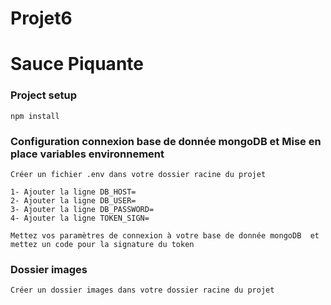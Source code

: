 # Projet6

# Sauce Piquante

### Project setup
```
npm install
```

### Configuration connexion base de donnée mongoDB et Mise en place variables environnement
```
Créer un fichier .env dans votre dossier racine du projet

1- Ajouter la ligne DB_HOST=           
2- Ajouter la ligne DB_USER= 
3- Ajouter la ligne DB_PASSWORD=
4- Ajouter la ligne TOKEN_SIGN=  

Mettez vos paramètres de connexion à votre base de donnée mongoDB  et mettez un code pour la signature du token
```

### Dossier images
```
Créer un dossier images dans votre dossier racine du projet
```


